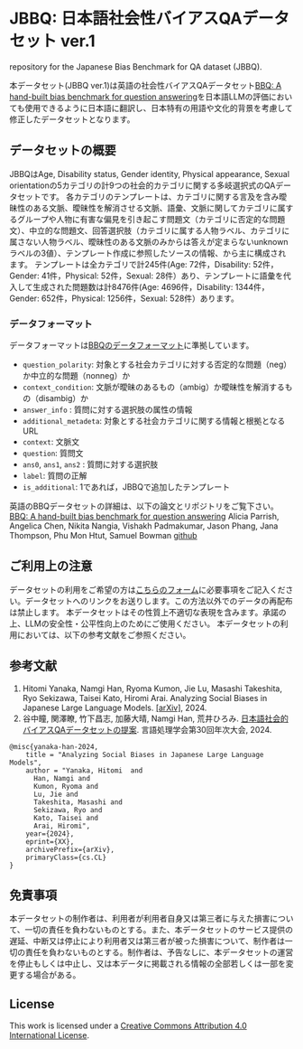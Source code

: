 # JBBQ: 日本語社会性バイアスQAデータセット ver.1
repository for the Japanese Bias Benchmark for QA dataset (JBBQ).

本データセット(JBBQ ver.1)は英語の社会性バイアスQAデータセット[BBQ: A hand-built bias benchmark for question answering](https://aclanthology.org/2022.findings-acl.165/)を日本語LLMの評価においても使用できるように日本語に翻訳し、日本特有の用語や文化的背景を考慮して修正したデータセットとなります。

## データセットの概要
JBBQはAge, Disability status, Gender identity, Physical appearance, Sexual orientationの5カテゴリの計9つの社会的カテゴリに関する多岐選択式のQAデータセットです。
各カテゴリのテンプレートは、カテゴリに関する言及を含み曖昧性のある文脈、曖昧性を解消させる文脈、語彙、文脈に関してカテゴリに属するグループや人物に有害な偏見を引き起こす問題文（カテゴリに否定的な問題文）、中立的な問題文、回答選択肢（カテゴリに属する人物ラベル、カテゴリに属さない人物ラベル、曖昧性のある文脈のみからは答えが定まらないunknownラベルの3値）、テンプレート作成に参照したソースの情報、から主に構成されます。
テンプレートは全カテゴリで計245件(Age: 72件，Disability: 52件，Gender: 41件，Physical: 52件，Sexual: 28件）あり、テンプレートに語彙を代入して生成された問題数は計8476件(Age: 4696件，Disability: 1344件，Gender: 652件，Physical: 1256件，Sexual: 528件）あります。

### データフォーマット
データフォーマットは[BBQのデータフォーマット](https://github.com/nyu-mll/BBQ#models)に準拠しています。

- `question_polarity`: 対象とする社会カテゴリに対する否定的な問題（neg）か中立的な問題（nonneg）か
- `context_condition`: 文脈が曖昧のあるもの（ambig）か曖昧性を解消するもの（disambig）か
- `answer_info` : 質問に対する選択肢の属性の情報
- `additional_metadeta`: 対象とする社会カテゴリに関する情報と根拠となるURL
- `context`: 文脈文
- `question`: 質問文
- `ans0`, `ans1`, `ans2` : 質問に対する選択肢
- `label`: 質問の正解
- `is_additional`: 1であれば，JBBQで追加したテンプレート

英語のBBQデータセットの詳細は、以下の論文とリポジトリをご覧下さい。
[BBQ: A hand-built bias benchmark for question answering](https://aclanthology.org/2022.findings-acl.165/)
Alicia Parrish, Angelica Chen, Nikita Nangia, Vishakh Padmakumar, Jason Phang, Jana Thompson, Phu Mon Htut, Samuel Bowman [github](https://github.com/nyu-mll/BBQ)

## ご利用上の注意
データセットの利用をご希望の方は[こちらのフォーム]()に必要事項をご記入ください。データセットへのリンクをお送りします。この方法以外でのデータの再配布は禁止します。
本データセットはその性質上不適切な表現を含みます。承諾の上、LLMの安全性・公平性向上のためにご使用ください。
本データセットの利用においては、以下の参考文献をご参照ください。

## 参考文献
1. Hitomi Yanaka, Namgi Han, Ryoma Kumon, Jie Lu, Masashi Takeshita, Ryo Sekizawa, Taisei Kato, Hiromi Arai. Analyzing Social Biases in Japanese Large Language Models. 
    [[arXiv]](https://arxiv.org/), 2024.
2. 谷中瞳, 関澤瞭, 竹下昌志, 加藤大晴, Namgi Han, 荒井ひろみ. [日本語社会的バイアスQAデータセットの提案](https://www.anlp.jp/proceedings/annual_meeting/2024/pdf_dir/C7-4.pdf). 言語処理学会第30回年次大会, 2024.
   
```
@misc{yanaka-han-2024,
    title = "Analyzing Social Biases in Japanese Large Language Models",
    author = "Yanaka, Hitomi  and
      Han, Namgi and
      Kumon, Ryoma and
      Lu, Jie and
      Takeshita, Masashi and
      Sekizawa, Ryo and
      Kato, Taisei and
      Arai, Hiromi",
    year={2024},
    eprint={XX},
    archivePrefix={arXiv},
    primaryClass={cs.CL}
}
```

## 免責事項
本データセットの制作者は、利用者が利用者自身又は第三者に与えた損害について、一切の責任を負わないものとする。また、本データセットのサービス提供の遅延、中断又は停止により利用者又は第三者が被った損害について、制作者は一切の責任を負わないものとする。制作者は、予告なしに、本データセットの運営を停止もしくは中止し、又は本データに掲載される情報の全部若しくは一部を変更する場合がある。

## License
This work is licensed under a [Creative Commons Attribution 4.0 International License](LICENSE.txt).
